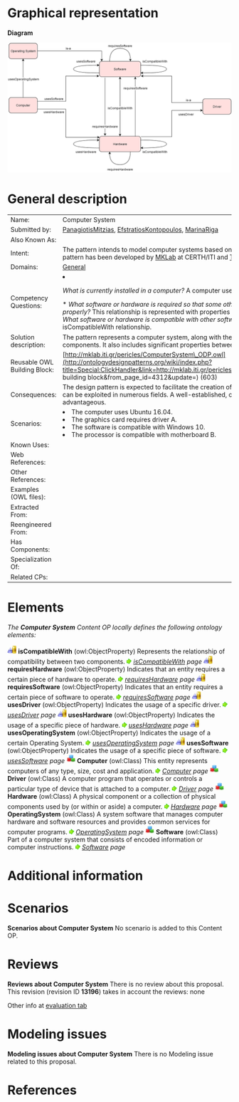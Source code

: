 #  Graphical representation


__Diagram__




[![Image:ComputerSystemODP Diagram.png](./ComputerSystemODP_Diagram.png)](../Image/ComputerSystemODP_Diagram.png.md "Image:ComputerSystemODP Diagram.png")




#  General description




|  |  |
| --- | --- |
|  Name: |  Computer System |
|  Submitted by: | [PanagiotisMitzias](../User/PanagiotisMitzias.md "User:PanagiotisMitzias"), [EfstratiosKontopoulos](../User/EfstratiosKontopoulos.md "User:EfstratiosKontopoulos"), [MarinaRiga](../User/MarinaRiga.md "User:MarinaRiga") |
|  Also Known As: |  |
|  Intent: |  The pattern intends to model computer systems based on a hardware/software approach. This pattern has been developed by [MKLab](http://mklab.iti.gr/ "http://mklab.iti.gr/") at CERTH/ITI and [Tate](http://www.tate.org.uk/ "http://www.tate.org.uk/") for the [PERICLES](http://www.pericles-project.eu/ "http://www.pericles-project.eu/") FP7 project. |
|  Domains: | [General](../Community/General.md "Community:General") |
|  Competency Questions: | <li><p><i>What is currently installed in a computer?</i> A computer uses specific pieces of hardware and software.</p></li>* _What software or hardware is required so that some other software or hardware can operate properly?_ This relationship is represented with properties requiresSoftware and requiresHardware.* _What software or hardware is compatible with other software or hardware?_ This is expressed via the isCompatibleWith relationship. |
|  Solution description: |  The pattern represents a computer system, along with the involved software and hardware components. It also includes significant properties between these main entities. |
|  Reusable OWL Building Block: | [http://mklab.iti.gr/pericles/ComputerSystem\_ODP.owl](http://ontologydesignpatterns.org/wiki/index.php?title=Special:ClickHandler&link=http://mklab.iti.gr/pericles/ComputerSystem_ODP.owl&message=OWL building block&from_page_id=4312&update=) (603) |
|  Consequences: |  The design pattern is expected to facilitate the creation of computer system domain ontologies that can be exploited in numerous fields. A well-established, comprehensible pattern will prove to be advantageous. |
|  Scenarios: | <li>The computer uses Ubuntu 16.04.</li><li>The graphics card requires driver A.</li><li>The software is compatible with Windows 10.</li><li>The processor is compatible with motherboard B.</li> |
|  Known Uses: |  |
|  Web References: |  |
|  Other References: |  |
|  Examples (OWL files): |  |
|  Extracted From: |  |
|  Reengineered From: |  |
|  Has Components: |  |
|  Specialization Of: |  |
|  Related CPs: |  |


  




#  Elements


_The __Computer System__ Content OP locally defines the following ontology elements:_



[![ObjectProperty](./20px-ObjectProperty.gif)](../Image/ObjectProperty.gif.md "ObjectProperty") __isCompatibleWith__ (owl:ObjectProperty) Represents the relationship of compatibility between two components. 
 [![](./11px-ArrowRight.gif)](../Image/ArrowRight.gif.md "ArrowRight.gif") _[isCompatibleWith](./Computer_System/isCompatibleWith.md "Submissions:Computer System/isCompatibleWith") page_
[![ObjectProperty](./20px-ObjectProperty.gif)](../Image/ObjectProperty.gif.md "ObjectProperty") __requiresHardware__ (owl:ObjectProperty) Indicates that an entity requires a certain piece of hardware to operate. 
 [![](./11px-ArrowRight.gif)](../Image/ArrowRight.gif.md "ArrowRight.gif") _[requiresHardware](./Computer_System/requiresHardware.md "Submissions:Computer System/requiresHardware") page_
[![ObjectProperty](./20px-ObjectProperty.gif)](../Image/ObjectProperty.gif.md "ObjectProperty") __requiresSoftware__ (owl:ObjectProperty) Indicates that an entity requires a certain piece of software to operate. 
 [![](./11px-ArrowRight.gif)](../Image/ArrowRight.gif.md "ArrowRight.gif") _[requiresSoftware](./Computer_System/requiresSoftware.md "Submissions:Computer System/requiresSoftware") page_
[![ObjectProperty](./20px-ObjectProperty.gif)](../Image/ObjectProperty.gif.md "ObjectProperty") __usesDriver__ (owl:ObjectProperty) Indicates the usage of a specific driver. 
 [![](./11px-ArrowRight.gif)](../Image/ArrowRight.gif.md "ArrowRight.gif") _[usesDriver](./Computer_System/usesDriver.md "Submissions:Computer System/usesDriver") page_
[![ObjectProperty](./20px-ObjectProperty.gif)](../Image/ObjectProperty.gif.md "ObjectProperty") __usesHardware__ (owl:ObjectProperty) Indicates the usage of a specific piece of hardware. 
 [![](./11px-ArrowRight.gif)](../Image/ArrowRight.gif.md "ArrowRight.gif") _[usesHardware](./Computer_System/usesHardware.md "Submissions:Computer System/usesHardware") page_
[![ObjectProperty](./20px-ObjectProperty.gif)](../Image/ObjectProperty.gif.md "ObjectProperty") __usesOperatingSystem__ (owl:ObjectProperty) Indicates the usage of a certain Operating System. 
 [![](./11px-ArrowRight.gif)](../Image/ArrowRight.gif.md "ArrowRight.gif") _[usesOperatingSystem](./Computer_System/usesOperatingSystem.md "Submissions:Computer System/usesOperatingSystem") page_
[![ObjectProperty](./20px-ObjectProperty.gif)](../Image/ObjectProperty.gif.md "ObjectProperty") __usesSoftware__ (owl:ObjectProperty) Indicates the usage of a specific piece of software. 
 [![](./11px-ArrowRight.gif)](../Image/ArrowRight.gif.md "ArrowRight.gif") _[usesSoftware](./Computer_System/usesSoftware.md "Submissions:Computer System/usesSoftware") page_
[![Class](./20px-Class.gif)](../Image/Class.gif.md "Class") __Computer__ (owl:Class) This entity represents computers of any type, size, cost and application. 
 [![](./11px-ArrowRight.gif)](../Image/ArrowRight.gif.md "ArrowRight.gif") _[Computer](./Computer_System/Computer.md "Submissions:Computer System/Computer") page_
[![Class](./20px-Class.gif)](../Image/Class.gif.md "Class") __Driver__ (owl:Class) A computer program that operates or controls a particular type of device that is attached to a computer. 
 [![](./11px-ArrowRight.gif)](../Image/ArrowRight.gif.md "ArrowRight.gif") _[Driver](./Computer_System/Driver.md "Submissions:Computer System/Driver") page_
[![Class](./20px-Class.gif)](../Image/Class.gif.md "Class") __Hardware__ (owl:Class) A physical component or a collection of physical components used by (or within or aside) a computer. 
 [![](./11px-ArrowRight.gif)](../Image/ArrowRight.gif.md "ArrowRight.gif") _[Hardware](./Computer_System/Hardware.md "Submissions:Computer System/Hardware") page_
[![Class](./20px-Class.gif)](../Image/Class.gif.md "Class") __OperatingSystem__ (owl:Class) A system software that manages computer hardware and software resources and provides common services for computer programs. 
 [![](./11px-ArrowRight.gif)](../Image/ArrowRight.gif.md "ArrowRight.gif") _[OperatingSystem](./Computer_System/OperatingSystem.md "Submissions:Computer System/OperatingSystem") page_
[![Class](./20px-Class.gif)](../Image/Class.gif.md "Class") __Software__ (owl:Class) Part of a computer system that consists of encoded information or computer instructions. 
 [![](./11px-ArrowRight.gif)](../Image/ArrowRight.gif.md "ArrowRight.gif") _[Software](./Computer_System/requiresSoftware.md "Submissions:Computer System/Software") page_
#  Additional information


#  Scenarios



__Scenarios about Computer System__
No scenario is added to this Content OP.




#  Reviews



__Reviews about Computer System__
There is no review about this proposal.
This revision (revision ID __13196__) takes in account the reviews: none


Other info at [evaluation tab](http://ontologydesignpatterns.org/wiki/index.php?title=Submissions:Computer_System&action=evaluation "http://ontologydesignpatterns.org/wiki/index.php?title=Submissions:Computer_System&action=evaluation")




  




#  Modeling issues



__Modeling issues about Computer System__
There is no Modeling issue related to this proposal.




  




#  References